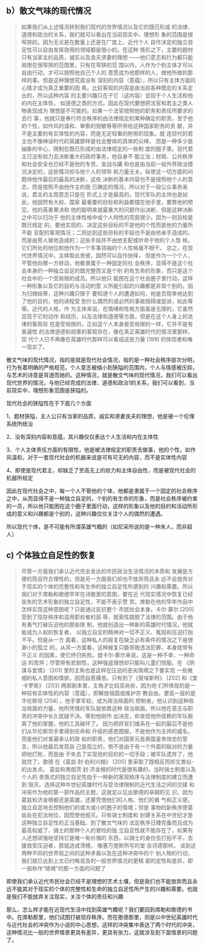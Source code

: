 <h2>b）散⽂⽓味的现代情况 </h2><blockquote data-pid="4KMNe1I8">如果我们从上述情况转到我们现代的世界情况以及它的既已形成 的法律、道德和政治的关系，我们就可以看出在当前现实中，理想形 象的范围是很窄狭的。因为⽆论是在数量上还是在⼴度上，近代个⼈ ⾃作决定的独⽴⾃⾜性可以⾃由发挥效⽤的领域都是很⼩的。在这种 情形之下，主要的题材只有当家主的品质，诚实以及良夫贤妻的理想 ——他们意志和⾏为都只能局限在很窄狭的范围⾥，只有在窄狭的范 围以内，⼈作为个别主体才可以⾃由⾏动，才可以按照他⾃⼰个⼈的 意愿成为他那样的⼈，做他所做的那样的事。但是这种理想究竟没有 深刻的内容（意蕴），所以只有主体⽅⾯的⼼情才成为真正重要的因 素。⽐较客观的内容是由当前各种既定的关系定出的，所以这种内容 的主要兴趣只在于它（这内容）显现于个⼈⽣活和他的内在主体性， 如道德之类的⽅式。因此在现代要想把法官和君主之类⼈物表现成为 理想是不可能的。如果⼀个法官按照他的职务和责任所要求的去⾏ 事，他就只是奉⾏符合秩序的由法律规定的某种确定的职责，⾄于他 的个性，如作⻛的温和、审察的锐敏等等所带给这种国家职务的贡 献，并不是主要的有实体性的内容，⽽是⽆⾜轻重的附带的现象。就 连现代的君主也不像神话时代的英雄那样是社会整体的具体的尖峰， ⽽是⼀种多少是抽象的中⼼，限制在既已形成的由法律规定的⼀些制 度的圈⼦⾥。现代君主已没有权⼒去决断重⼤的政府事务，他⾃⾝不 能⽴法；财政、公共秩序和社会安全也已经不是他的专责，宣战与媾 和也是由当前⼀般外界政治情况决定的，这些情况却与他个⼈的领导 和⼒量⽆关。纵使这⼀切⽅⾯的问题待他作最后的最⾼的决断，这些 决断的基本内容也不是按照他个⼈的意志，⽽是按照不由他作主的既 已确定的情况，所以对于⼀般公众事务来说，君主的主观意志只是在 形式上才是最⾼的。现代军队的主帅也是如此，他固然有⼤权，国家 最重要的⽬标和利益都摆在他⼿⾥，要靠他的预⻅，他的英勇果决和 他的聪明来就最重⼤的问题作出决断，但是这种决断之中可以归功于 他的主体性格中或个⼈特性的究竟很少。因为⼀则⽬标是既已规定 的，要他实现的、决定这些⽬标的不是他的个性⽽是他的⼒量所不能 ⽀配的客观情况；⼆则达到这些⽬标的⼿段也不是由他亲⼿造成的， ⽽是由旁⼈替他造成的；这些⼿段并不由他⽀配或听命于他的个⼈性 格，它们所处的地位和他作为⼀个军事领袖的个⼈性格毫不相⼲。 总之，在现代世界情况中，主体取此舍彼，固然可以⾃作抉择， 但是作为⼀个个⼈，不管他向哪⼀⽅转动，他都⾪属于⼀种固定的社 会秩序，显得不是这个社会本⾝的⼀种独⽴⾃⾜的既完整⽽⼜是个别 的有⽣命的形象，⽽只是这个社会中的⼀个受局限的成员。所以他只 能困在这个社会圈⼦⾥⾏动，这样⼀种形象以及它的⽬的与活动的意 义所能引起的兴趣都是⾮常个别的。因为归根结蒂，这种兴趣只限于 要知道个⼈的遭遇如何，他是否侥幸地达到了他的⽬的，他的进程受 到什么偶然的或必然的事故阻碍或促进，如此等等。近代的⼈格，作 为主体来说，在情绪和性格⽅⾯虽是⽆限的，它虽然显现于它的动作 和经历，以及法律和道德等⽅⾯，但是在这个⼈⾝上的法律的客观存 在是受局限的，正如这个⼈本⾝是受局限的⼀样，它并不是有普遍性 的法律道德和规章的客观存在，像在真正英雄时代的情况⾥那样。现 代个⼈已不再像在英雄时代那样可以看成这些⼒量 [199] 的体现者和唯 ⼀现实了。</blockquote><p data-pid="p_wZgp5i">散文气味的现代情况，指的是就是现代社会情况，指的是一种社会秩序层次分明，行为有着明确的严格规范，个人意志被缩小到狭隘的范围内，个人与情感被压抑，与艺术的诗意是背道而驰的。这种情况，就是散文气味的现代情况，我们可以看出现代世界的情况，与他已经完成的法律、道德和政治1的关系，我们可以看到，当前现实中，理想形象范围是狭隘的。</p><p data-pid="cjaBHYhV">现代社会的狭隘性在于下面几个方面</p><p data-pid="ZlVT4Gtw">1、题材狭隘，主人公只有当家的品质，诚实和贤妻良夫的理想，他是被一个伦理系统所统治</p><p data-pid="-mW-y0zQ">2、没有深刻内容和意蕴，其兴趣仅仅表达个人生活和内在主体性</p><p data-pid="2uYAs4DM">3、个人主体责任方面的有限性，他是被法律规定的职责去做事，他的个性，如作风温和，对于一套现代社会的机器来说是可有可无的内容，而不是实体性内容</p><p data-pid="K_vpnpbY">4、即使是现代君主，却缺乏了至高无上的权力和主体自由性，而是被现代社会的机器所规定</p><p data-pid="o6dM7yDC">因此在现代社会之中，每一个人不管他的个体，他都是隶属于一个固定的社会秩序之中，从而显得不是一种独立自足的，个别的有生命的形象，而是社会秩序被约束的一员，所以他只能困在这个圈子里面行动，这样的形象以及他的目的和活动所形成的意义和兴趣都是个别的，这种兴趣仅仅关注个人的偶然的遭遇。</p><p data-pid="bx48myX8">所以现代个体，是不可能有所谓英雄气概的（如尼采所说的是一种末人，而非超人）</p><h2>c) 个体独⽴⾃⾜性的恢复</h2><blockquote data-pid="gd91aXiY">尽管⼀⽅⾯我们承认近代完全发达的市⺠政治⽣活情况的本质和 发展是⽅便的⽽且符合理性的，但是另⼀⽅⾯我们却也不放弃⽽且永 远不会放弃对于现实的个体的完整性和有⽣命的独⽴⾃⾜性所感到的 兴趣和需要。所以我们对于席勒和歌德早年在诗歌⾥的意图，要在近 代现实情况中恢复已经丧失的艺术形象的独⽴⾃⾜性，不能不表⽰赞 赏。席勒在他的早年作品中怎样实现这种意图呢？只是通过反抗整个 市⺠社会本⾝。卡尔·慕尔 [200] 受到了现存秩序和滥⽤职权者的屈 辱，就索性跳脱了法律的范围。由于他有勇⽓打破压迫他的那些限 制，他就创造出⼀种新的英雄时代情况，他就能成为⼈权的恢复者， 以独⽴⾃⾜的精神对⼀切不正义、冤屈和压迫打抱不平。但是从⼀⽅ ⾯看，这种私⼈的报复在缺乏必有条件的情况之下是很渺⼩的孤⽴ 的，从另⼀⽅⾯看，这种报复只能导致违法犯罪，本⾝就带有不正义 的因素，使它终归失败。就卡尔·慕尔来说，这是⼀种不幸，⼀种命运 的乖⾇；尽管带有悲剧性，这种强盗理想却只能叫⼉童们悦服。在 《阴谋与爱情》 [201] ⾥的主⾓也是这样在压迫的恶劣情境之下要实现 ⼀些微细的私⼈意图和情欲，因⽽⾃惹痛苦。只有到了《斐埃斯柯》 [202] 和《堂·卡罗斯》 [203] 两部剧本⾥，主⾓才⽐较⾼尚些，因为他 们所体现的是⼀种较有实体性的内容（意蕴），即解放祖国或维护宗 教⾃由。更⾼⼀层的是华伦斯坦 [204] 。他⼿掌军权，成为政治局⾯的 控制者。他认识到这种政治局⾯的⼒量，他所凭借的军队就依靠这种 政治局⾯，所以他在意志与职责的冲突中⻓久犹疑不决。等到他刚作 出决定，却发现他所信赖的军队脱离了他的掌握，他的⼯具破坏了。 因为把将官们维系在⼀起的最后不是他们从华伦斯坦⼿⾥得到任命和 升级的感恩图报，不是他作为主帅的威名，⽽是他们对普遍承认的政 权的职责，他们对国家元⾸奥国皇帝效忠的誓⾔。所以他最后发现⾃ ⼰是孤⽴的，倒不是由于有⼀个外⾯的敌对的⼒量把他打败，⽽是由 于失去了实现他的⽬的的⼀切⼿段；被军队遗弃了，他就完了。歌德 在《葛兹·封·伯利兴根》 [205] ⾥采取了既相反⽽却⼜类似-的出发点。 葛兹和弗朗茨·封·济⾦根的时代是很有趣的，当时骑⼠制度以及个⼈的 贵族式的独⽴⾃⾜性由于⼀种新的客观秩序与法律制度的建⽴⽽遭到 毁灭。选择这种中世纪英雄时代与受法律限制的近代⽣活之间的交接 和冲突作为他的第⼀部作品的主题，这就⾜以⻅出歌德的卓越的⻅ 识。因为葛兹和济⾦根都还是英雄，还要凭借他们的⼈格、他们的勇 ⽓和正义感，独⽴⾃⾜地去控制他们的或⼤或⼩的圈⼦的情境；但是 事物的新秩序使葛兹处在犯法地位，因⽽使他毁灭。只有骑⼠制度和 封建关系在中世纪才是这种独⽴⾃⾜性的正当基础。到了散⽂⽓味的 法定秩序⽇臻完备⽽且成为最⾼权威了，骑⼠的那种个⼈的冒险的独 ⽴⾃⾜性就不能存在了，如果有⼈还想顽强地坚持它是唯⼀有价值的 东⻄，以骑⼠的⾝份去打抱不平，去援救受压迫者，那就造成滑稽， 像塞万提斯所写的堂·吉诃德那样。 谈到这两种不同的世界观之间的这种⽭盾以及在这种冲突中的个 别⼈物的⾏动，我们就已达到上⽂已约略说及的⼀般世界情况的更精 密的定性和差异，即⼀般称作“情境”的那⼀⽅⾯的问题了</blockquote><p data-pid="FsVbFW_c">即使我们承认近代市民社会已经不是理想的艺术土壤，但是我们也不能放弃而且永远不能其对于现实的个体的完整性和生命的独立自足性所产生的兴趣和需要。也就是我们不能放弃关注现实，关注个体的责任和兴趣</p><p data-pid="sr3PC6VM">那么，怎么样才能在近现代生活中找到英雄气概呢？我们要回到席勒和歌德的书中。在席勒那里，他们试图打破现存秩序。而在歌德那里，则是以中世纪英雄时代与近代社会的冲突作为小说的中心思想，这样的冲突集中表达了两个时代的冲突，这种情况比一般的世界情景更具有差异，更具有张力，这就涉及到下面情景的问题了。</p><p></p><p></p>